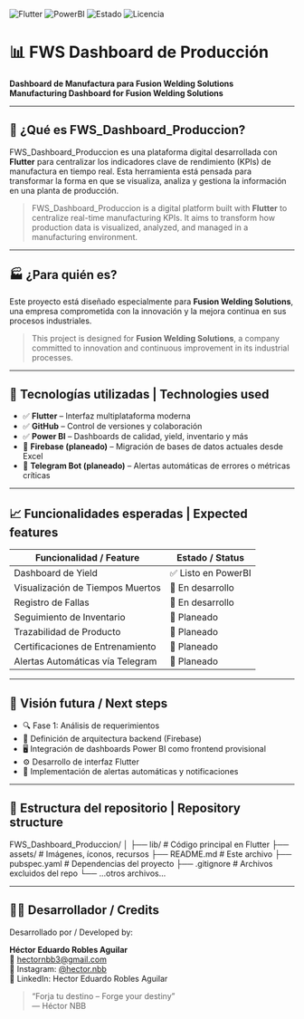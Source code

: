 ![Flutter](https://img.shields.io/badge/Flutter-Framework-blue)
![PowerBI](https://img.shields.io/badge/PowerBI-Dashboard-yellow)
![Estado](https://img.shields.io/badge/Estado-En_Desarrollo-orange)
![Licencia](https://img.shields.io/badge/Licencia-Privada-red)


# 📊 FWS Dashboard de Producción

**Dashboard de Manufactura para Fusion Welding Solutions**  
**Manufacturing Dashboard for Fusion Welding Solutions**

---

## 🚀 ¿Qué es FWS_Dashboard_Produccion?
FWS_Dashboard_Produccion es una plataforma digital desarrollada con **Flutter** para centralizar los indicadores clave de rendimiento (KPIs) de manufactura en tiempo real. Esta herramienta está pensada para transformar la forma en que se visualiza, analiza y gestiona la información en una planta de producción.

> FWS_Dashboard_Produccion is a digital platform built with **Flutter** to centralize real-time manufacturing KPIs. It aims to transform how production data is visualized, analyzed, and managed in a manufacturing environment.

---

## 🏭 ¿Para quién es?
Este proyecto está diseñado especialmente para **Fusion Welding Solutions**, una empresa comprometida con la innovación y la mejora continua en sus procesos industriales.

> This project is designed for **Fusion Welding Solutions**, a company committed to innovation and continuous improvement in its industrial processes.

---

## 🔧 Tecnologías utilizadas | Technologies used

- ✅ **Flutter** – Interfaz multiplataforma moderna
- ✅ **GitHub** – Control de versiones y colaboración
- ✅ **Power BI** – Dashboards de calidad, yield, inventario y más
- 🚧 **Firebase (planeado)** – Migración de bases de datos actuales desde Excel
- 🚧 **Telegram Bot (planeado)** – Alertas automáticas de errores o métricas críticas

---

## 📈 Funcionalidades esperadas | Expected features

| Funcionalidad / Feature                  | Estado / Status      |
|-----------------------------------------|----------------------|
| Dashboard de Yield                      | ✅ Listo en PowerBI   |
| Visualización de Tiempos Muertos        | 🚧 En desarrollo      |
| Registro de Fallas                      | 🚧 En desarrollo      |
| Seguimiento de Inventario               | 🚧 Planeado           |
| Trazabilidad de Producto                | 🚧 Planeado           |
| Certificaciones de Entrenamiento        | 🚧 Planeado           |
| Alertas Automáticas vía Telegram        | 🚧 Planeado           |

---

## 🔮 Visión futura / Next steps

- 🔍 Fase 1: Análisis de requerimientos
- 🧠 Definición de arquitectura backend (Firebase)
- 🖥 Integración de dashboards Power BI como frontend provisional
- ⚙ Desarrollo de interfaz Flutter
- 📲 Implementación de alertas automáticas y notificaciones


---

## 📂 Estructura del repositorio | Repository structure

FWS_Dashboard_Produccion/
│
├── lib/ # Código principal en Flutter
├── assets/ # Imágenes, íconos, recursos
├── README.md # Este archivo
├── pubspec.yaml # Dependencias del proyecto
├── .gitignore # Archivos excluidos del repo
└── ...otros archivos...

---

## 👨‍💻 Desarrollador / Credits

Desarrollado por / Developed by:

**Héctor Eduardo Robles Aguilar**  
📩 hectornbb3@gmail.com  
📸 Instagram: [@hector.nbb](https://www.instagram.com/hector.nbb)  
💼 LinkedIn: Hector Eduardo Robles Aguilar

> “Forja tu destino – Forge your destiny”  
> — Héctor NBB